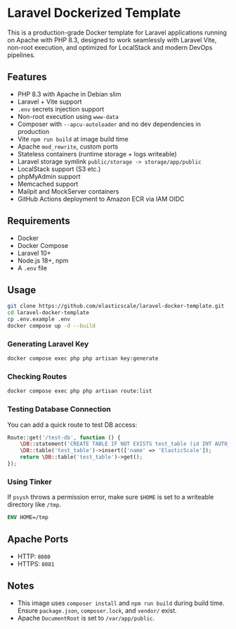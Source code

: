 # Laravel Dockerized Template

This is a production-grade Docker template for Laravel applications running on Apache with PHP 8.3, designed to work seamlessly with Laravel Vite, non-root execution, and optimized for LocalStack and modern DevOps pipelines.

## Features

- PHP 8.3 with Apache in Debian slim
- Laravel + Vite support
- `.env` secrets injection support
- Non-root execution using `www-data`
- Composer with `--apcu-autoloader` and no dev dependencies in production
- Vite `npm run build` at image build time
- Apache `mod_rewrite`, custom ports
- Stateless containers (runtime storage + logs writeable)
- Laravel storage symlink `public/storage -> storage/app/public`
- LocalStack support (S3 etc.)
- phpMyAdmin support
- Memcached support
- Mailpit and MockServer containers
- GitHub Actions deployment to Amazon ECR via IAM OIDC

## Requirements

- Docker
- Docker Compose
- Laravel 10+
- Node.js 18+, npm
- A `.env` file

## Usage

```bash
git clone https://github.com/elasticscale/laravel-docker-template.git
cd laravel-docker-template
cp .env.example .env
docker compose up -d --build
```

### Generating Laravel Key

```bash
docker compose exec php php artisan key:generate
```

### Checking Routes

```bash
docker compose exec php php artisan route:list
```

### Testing Database Connection

You can add a quick route to test DB access:

```php
Route::get('/test-db', function () {
    \DB::statement('CREATE TABLE IF NOT EXISTS test_table (id INT AUTO_INCREMENT PRIMARY KEY, name VARCHAR(50))');
    \DB::table('test_table')->insert(['name' => 'ElasticScale']);
    return \DB::table('test_table')->get();
});
```

### Using Tinker

If `psysh` throws a permission error, make sure `$HOME` is set to a writeable directory like `/tmp`.

```Dockerfile
ENV HOME=/tmp
```

## Apache Ports

- HTTP: `8080`
- HTTPS: `8081`

## Notes

- This image uses `composer install` and `npm run build` during build time. Ensure `package.json`, `composer.lock`, and `vendor/` exist.
- Apache `DocumentRoot` is set to `/var/app/public`.
